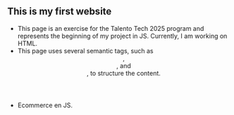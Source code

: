 ## This is my first website

* This page is an exercise for the Talento Tech 2025 program and represents the beginning of my project in JS. Currently, I am working on HTML.
* This page uses several semantic tags, such as <header>, <main>, and <footer>, to structure the content.
* Ecommerce en JS.


